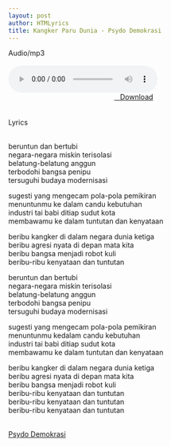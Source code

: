 ```yaml
---
layout: post
author: HTMLyrics
title: Kangker Paru Dunia - Psydo Demokrasi
---
```


<div class="htl">Audio/mp3</div><br />

<audio class='js-player' style="--plyr-color-main: #212121;" controls>
<source src="https://drive.google.com/uc?authuser=0&id=1v6U4U6ldxi3f6TmDwdV-J-7XUVbK-Qdx&export=download" type="audio/mp3">
</audio><br />

<center>
<a href="/download/kangkerparudunia-psydodemokrasi" class="hbt"><i class="fa fa-chevron-down" aria-hidden="true"></i>&nbsp; &nbsp;Download</a>
</center><br />
<br />

<div class="htl">Lyrics</div><br />

beruntun dan bertubi<br />
negara-negara miskin terisolasi<br />
belatung-belatung anggun<br />
terbodohi bangsa penipu<br />
tersuguhi budaya modernisasi<br />

sugesti yang mengecam pola-pola pemikiran<br />
menuntunmu ke dalam candu kebutuhan<br />
industri tai babi ditiap sudut kota<br />
membawamu ke dalam tuntutan dan kenyataan<br />

beribu kangker di dalam negara dunia ketiga<br />
beribu agresi nyata di depan mata kita<br />
beribu bangsa menjadi robot kuli<br />
beribu-ribu kenyataan dan tuntutan<br />

beruntun dan bertubi<br />
negara-negara miskin terisolasi<br />
belatung-belatung anggun<br />
terbodohi bangsa penipu<br />
tersuguhi budaya modernisasi<br />

sugesti yang mengecam pola-pola pemikiran<br />
menuntunmu kedalam candu kebutuhan<br />
industri tai babi ditiap sudut kota<br />
membawamu ke dalam tuntutan dan kenyataan<br />

beribu kangker di dalam negara dunia ketiga<br />
beribu agresi nyata di depan mata kita<br />
beribu bangsa menjadi robot kuli<br />
beribu-ribu kenyataan dan tuntutan<br />
beribu-ribu kenyataan dan tuntutan<br />
beribu-ribu kenyataan dan tuntutan<br />
<br />

<i class="fa fa-hashtag" aria-hidden="true"></i>
<a href="/artist/psydodemokrasi">Psydo Demokrasi</a>
